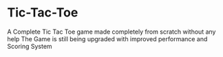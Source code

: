 # Tic-Tac-Toe
 A Complete Tic Tac Toe game made completely from scratch without any help
 The Game is still being upgraded with improved performance and Scoring System

